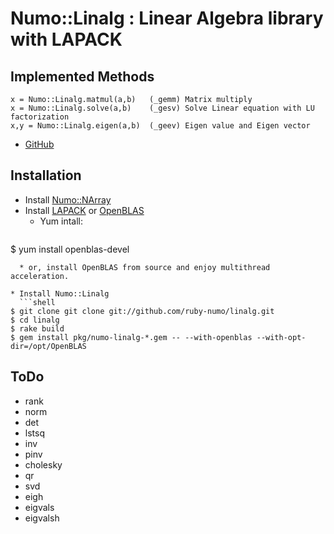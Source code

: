 # Numo::Linalg : Linear Algebra library with LAPACK

## Implemented Methods

    x = Numo::Linalg.matmul(a,b)   (_gemm) Matrix multiply
    x = Numo::Linalg.solve(a,b)    (_gesv) Solve Linear equation with LU factorization
    x,y = Numo::Linalg.eigen(a,b)  (_geev) Eigen value and Eigen vector

* [GitHub](https://github.com/ruby-numo/linalg)

## Installation

* Install [Numo::NArray](https://github.com/ruby-numo/narray)
* Install [LAPACK](http://www.netlib.org/lapack/) or [OpenBLAS](http://www.openblas.net/)
  * Yum intall:
  ```shell
$ yum install openblas-devel
```
  * or, install OpenBLAS from source and enjoy multithread acceleration.

* Install Numo::Linalg
  ```shell
$ git clone git clone git://github.com/ruby-numo/linalg.git
$ cd linalg
$ rake build
$ gem install pkg/numo-linalg-*.gem -- --with-openblas --with-opt-dir=/opt/OpenBLAS
```

## ToDo

* rank
* norm
* det
* lstsq
* inv
* pinv
* cholesky
* qr
* svd
* eigh
* eigvals
* eigvalsh
